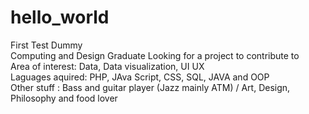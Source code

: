 # hello_world
First Test Dummy<BR>
Computing and Design Graduate Looking for a project to contribute to<BR>
Area of interest: Data, Data visualization, UI UX<BR>
Laguages aquired: PHP, JAva Script, CSS, SQL, JAVA and OOP<BR>
Other stuff : Bass and guitar player (Jazz mainly ATM) / Art, Design, Philosophy and food lover  
